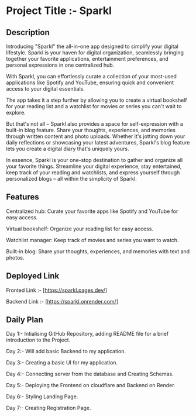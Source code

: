 # Project Title :- Sparkl

## Description

Introducing "Sparkl" the all-in-one app designed to simplify your digital lifestyle. Sparkl is your haven for digital organization, seamlessly bringing together your favorite applications, entertainment preferences, and personal expressions in one centralized hub.

With Sparkl, you can effortlessly curate a collection of your most-used applications like Spotify and YouTube, ensuring quick and convenient access to your digital essentials.  

The app takes it a step further by allowing you to create a virtual bookshelf for your reading list and a watchlist for movies or series you can't wait to explore.

But that's not all – Sparkl also provides a space for self-expression with a built-in blog feature. Share your thoughts, experiences, and memories through written content and photo uploads. Whether it's jotting down your daily reflections or showcasing your latest adventures, Sparkl's blog feature lets you create a digital diary that's uniquely yours.

In essence, Sparkl is your one-stop destination to gather and organize all your favorite things. Streamline your digital experience, stay entertained, keep track of your reading and watchlists, and express yourself through personalized blogs – all within the simplicity of Sparkl.  

## Features

Centralized hub: Curate your favorite apps like Spotify and YouTube for easy access.

Virtual bookshelf: Organize your reading list for easy access.

Watchlist manager: Keep track of movies and series you want to watch.

Built-in blog: Share your thoughts, experiences, and memories with text and photos.

## Deployed Link  

Fronted Link :- [https://sparkl.pages.dev/]

Backend Link :- [https://sparkl.onrender.com/]

## Daily Plan

Day 1:- Intialising GitHub Repository, adding README file for a brief introduction to the Project.

Day 2:- Will add basic Backend to my application.

Day 3:- Creating a basic UI for my application.

Day 4:- Connecting server from the database and Creating Schemas.

Day 5:- Deploying the Frontend on cloudflare and Backend on Render.

Day 6:- Styling Landing Page.  

Day 7:- Creating Registration Page. 

